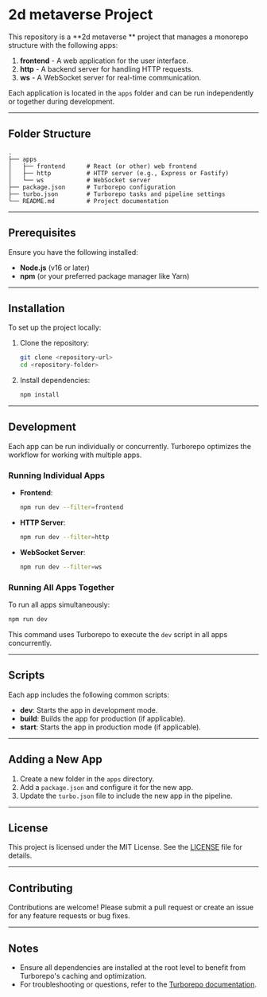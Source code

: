 # 2d metaverse Project

This repository is a **2d metaverse ** project that manages a monorepo structure with the following apps:

1. **frontend** - A web application for the user interface.
2. **http** - A backend server for handling HTTP requests.
3. **ws** - A WebSocket server for real-time communication.

Each application is located in the `apps` folder and can be run independently or together during development.

---

## Folder Structure

```
.
├── apps
│   ├── frontend      # React (or other) web frontend
│   ├── http          # HTTP server (e.g., Express or Fastify)
│   └── ws            # WebSocket server
├── package.json      # Turborepo configuration
├── turbo.json        # Turborepo tasks and pipeline settings
└── README.md         # Project documentation
```

---

## Prerequisites

Ensure you have the following installed:

- **Node.js** (v16 or later)
- **npm** (or your preferred package manager like Yarn)

---

## Installation

To set up the project locally:

1. Clone the repository:
   ```bash
   git clone <repository-url>
   cd <repository-folder>
   ```

2. Install dependencies:
   ```bash
   npm install
   ```

---

## Development

Each app can be run individually or concurrently. Turborepo optimizes the workflow for working with multiple apps.

### Running Individual Apps

- **Frontend**:
  ```bash
  npm run dev --filter=frontend
  ```

- **HTTP Server**:
  ```bash
  npm run dev --filter=http
  ```

- **WebSocket Server**:
  ```bash
  npm run dev --filter=ws
  ```

### Running All Apps Together

To run all apps simultaneously:

```bash
npm run dev
```

This command uses Turborepo to execute the `dev` script in all apps concurrently.

---

## Scripts

Each app includes the following common scripts:

- **dev**: Starts the app in development mode.
- **build**: Builds the app for production (if applicable).
- **start**: Starts the app in production mode (if applicable).

---

## Adding a New App

1. Create a new folder in the `apps` directory.
2. Add a `package.json` and configure it for the new app.
3. Update the `turbo.json` file to include the new app in the pipeline.

---

## License

This project is licensed under the MIT License. See the [LICENSE](./LICENSE) file for details.

---

## Contributing

Contributions are welcome! Please submit a pull request or create an issue for any feature requests or bug fixes.

---

## Notes

- Ensure all dependencies are installed at the root level to benefit from Turborepo's caching and optimization.
- For troubleshooting or questions, refer to the [Turborepo documentation](https://turbo.build/).

